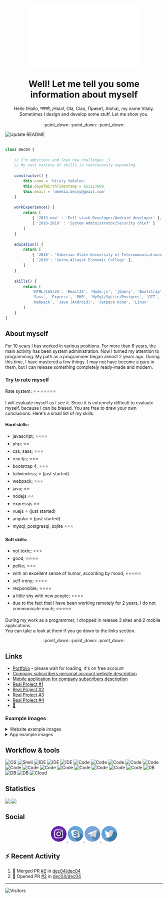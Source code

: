 <p align="center">
    <img align="center" height="200" src="https://raw.githubusercontent.com/dec04/dec04/master/imgs/animLogo2.gif" />
</p>

<h1 align="center">Well! Let me tell you some information about myself</h1>

<p align="center">
Hello (Hallo, नमस्ते, ¡Hola!, Olá, Ciao, Привет, Aloha), my name Vitaly.<br>Sometimes I design and develop some stuff. Let me show you.<br><br>
:point_down: :point_down: :point_down:
</p>

![Update README](https://github.com/dec04/dec04/workflows/Update%20README/badge.svg)

```js

class Dec04 {

    // I'm ambitious and love new challenges :)
    // My vast variety of skills is continuously expanding.
    
    constructor() {
        this.name = 'Vitaly Sokolov'
        this.dayOfBirthTimestamp = 651117600
        this.email = 'dmedia.decoy@gmail.com'
    }

    workExperience() {
        return [
            { '2019-now' : 'Full-stack Developer/Android developer' },
            { '2010-2018' : 'System Administrator/Security chief' }
        ]
    }

    education() {
        return [
            { '2018': 'Siberian State University of Telecommunications and Informatics' },
            { '2010': 'Gorno-Altaysk Economic College' },
        ]
    }

    skills() {
        return [
            'HTML/CSS/JS', 'ReactJS', 'Node.js', 'jQuery', 'Bootstrap',
            'Sass', 'Express', 'PHP', 'MySql/SqLite/Postgres', 'GIT',
            'Webpack', 'Java (Android)', 'Jetpack Room', 'Linux'
        ]
    }
}

```

## About myself

For 10 years I has worked in various positions. For more than 6 years, the main activity 
has been system administration. Now I turned my attention to programming. My path as a 
programmer began almost 2 years ago. During this time, I have mastered a few things. 
I may not have become a guru in them, but I can release something completely ready-made 
and modern.

### Try to rate myself

Rate system: :star: - :star::star::star::star::star:

I will evaluate myself as I see it. Since it is extremely difficult to evaluate myself, because I can be biased. 
You are free to draw your own conclusions. Here's a small list of my skills:

#### Hard skills:

  - javascript;                                     :star::star::star::star:
  - php;                                            :star::star:
  - css, sass;                                      :star::star::star:
  - reactjs;                                        :star::star::star:
  - bootstrap 4;                                    :star::star::star:
  - tailwindcss;                                    :star: (just started)
  - webpack;                                        :star::star::star:
  - java;                                           :star::star:
  - nodejs                                          :star::star:
  - expressjs                                       :star::star:
  - vuejs                                           :star: (just started)
  - angular                                         :star: (just started)
  - mysql, postgresql, sqlite                       :star::star::star:

#### Soft skills:
  - not toxic;                                      :star::star::star:
  - good;                                           :star::star::star::star:
  - polite;                                         :star::star::star:
  - with an excellent sense of humor, 
  according by mood;                                :star::star::star::star::star:
  - self-irony;                                     :star::star::star::star:
  - responsible;                                    :star::star::star::star:
  - a little shy with new people;                   :star::star::star::star:
  - due to the fact that I have been working 
  remotely for 2 years, I do not communicate much;  :star::star::star::star::star:
  
  During my work as a programmer, I dropped in release 3 sites and 2 mobile applications. <br>
  You can take a look at them if you go down to the links section.<br>
  
  <p align="center">:point_down: :point_down: :point_down:</p>

## Links

 - [Portfolio](https://dec04-pf.herokuapp.com/) - please wait for loading, it's on free account
 - [Company subscribers personal account website description](https://dec04-pf.herokuapp.com/work/1)
 - [Mobile application for company subscribers description](https://dec04-pf.herokuapp.com/work/2)
 - [Real Project #1](https://goo.su/2LVe)
 - [Real Project #2](https://goo.su/2LVE)
 - [Real Project #3](https://goo.su/2LvF)
 - [Real Project #4](https://goo.su/2lvF)
 - [:briefcase:](https://novosibirsk.hh.ru/resume/864e66d4ff061301450039ed1f734c4b637855)

### Example images

<details>
  <summary>Website example images</summary>
  
<p align="center">
    <kbd>
        <img src="https://raw.githubusercontent.com/dec04/dec04/master/website/webMockup3Blurred.jpg" 
        data-canonical-src="https://raw.githubusercontent.com/dec04/dec04/master/website/webMockup3Blurred.jpg" 
        height="500" />
    </kbd>
    <kbd>
        <img src="https://raw.githubusercontent.com/dec04/dec04/master/website/webMockup4Blurred.jpg" 
        data-canonical-src="https://raw.githubusercontent.com/dec04/dec04/master/website/webMockup4Blurred.jpg" 
        height="500" />
    </kbd>
    <kbd>
        <img src="https://raw.githubusercontent.com/dec04/dec04/master/website/webMockup5Blurred.jpg" 
        data-canonical-src="https://raw.githubusercontent.com/dec04/dec04/master/website/webMockup5Blurred.jpg" 
        height="500" />
    </kbd>
</p>
</details>

<details>
  <summary>App example images</summary>
  
<p align="center">
    <kbd>
        <img src="https://raw.githubusercontent.com/dec04/dec04/master/app/Screenshot_20201019-123753_%20%20.jpg" 
        data-canonical-src="https://raw.githubusercontent.com/dec04/dec04/master/app/Screenshot_20201019-123753_%20%20.jpg" 
        height="500" />
    </kbd>
    <kbd>
        <img src="https://raw.githubusercontent.com/dec04/dec04/master/app/Screenshot_20201019-123827_%20%20.jpg" 
        data-canonical-src="https://raw.githubusercontent.com/dec04/dec04/master/app/Screenshot_20201019-123827_%20%20.jpg" 
        height="500" />
    </kbd>
    <kbd>
        <img src="https://raw.githubusercontent.com/dec04/dec04/master/app/Screenshot_20201019-123837_%20%20.jpg" 
        data-canonical-src="https://raw.githubusercontent.com/dec04/dec04/master/app/Screenshot_20201019-123837_%20%20.jpg" 
        height="500" />
    </kbd>
    <kbd>
        <img src="https://raw.githubusercontent.com/dec04/dec04/master/app/Screenshot_20201019-124028_%20%20.jpg" 
        data-canonical-src="https://raw.githubusercontent.com/dec04/dec04/master/app/Screenshot_20201019-124028_%20%20.jpg" 
        height="500" />
    </kbd>
    <kbd>
        <img src="https://raw.githubusercontent.com/dec04/dec04/master/app/Screenshot_20201019-124037_%20%20.jpg" 
        data-canonical-src="https://raw.githubusercontent.com/dec04/dec04/master/app/Screenshot_20201019-124037_%20%20.jpg" 
        height="500" />
    </kbd>
</p>
</details>

## Workflow & tools

![OS](https://img.shields.io/badge/OS-Ubuntu%2019.10-dd4814?style=for-the-badge)
![Shell](https://img.shields.io/badge/Shell-bash-3c4548?style=for-the-badge)
![IDE](https://img.shields.io/badge/IDE-PhpStorm-8451ee?style=for-the-badge)
![IDE](https://img.shields.io/badge/IDE-Android%20studio-51f190?style=for-the-badge)
![IDE](https://img.shields.io/badge/IDE-PyCharm%20CE-33bfd5?style=for-the-badge)
![Code](https://img.shields.io/badge/Code-javascript-efd81f?style=for-the-badge)
![Code](https://img.shields.io/badge/Code-php-7377ad?style=for-the-badge)
![Code](https://img.shields.io/badge/Code-css-244bdd?style=for-the-badge)
![Code](https://img.shields.io/badge/Code-sass-c66394?style=for-the-badge)
![Code](https://img.shields.io/badge/Code-reactjs-5ed3f3?style=for-the-badge)
![Code](https://img.shields.io/badge/Code-bootstrap%204-533a77?style=for-the-badge)
![Code](https://img.shields.io/badge/Code-tailwindcss-2fb4c6?style=for-the-badge)
![Code](https://img.shields.io/badge/Code-webpack-2374ba?style=for-the-badge)
![Code](https://img.shields.io/badge/Code-java-df4e3a?style=for-the-badge)
![Code](https://img.shields.io/badge/Code-nodejs-73ab62?style=for-the-badge)
![Code](https://img.shields.io/badge/Code-expressjs-fff?style=for-the-badge)
![Code](https://img.shields.io/badge/Code-vuejs-3fb27f?style=for-the-badge)
![Code](https://img.shields.io/badge/Code-angular-d60830?style=for-the-badge)
![DB](https://img.shields.io/badge/Tools-MySql-e06000?style=for-the-badge)
![DB](https://img.shields.io/badge/Tools-Sqlite-3796d1?style=for-the-badge)
![DB](https://img.shields.io/badge/Tools-PostgreSql-32648b?style=for-the-badge)
![Cloud](https://img.shields.io/badge/Cloud-Heroku-401a99?style=for-the-badge)

## Statistics

<a href="https://github.com/dec04/">
  <img align="center" src="https://github-readme-stats.vercel.app/api/top-langs/?username=dec04&theme=buefy&layout=compact" />
</a>
<a href="https://github.com/dec04/">
  <img align="center" src="https://github-readme-stats.vercel.app/api?username=dec04&count_private=true&hide=prs&show_icons=true&theme=buefy&include_all_commits=true&custom_title=About%20Dec04%20Github%20Profile" />
</a>

## Social

<p align="center">
    <a rel="noopener" href="https://www.instagram.com/dmedia.decoy/">
        <img src="https://raw.githubusercontent.com/dec04/dec04/master/svg/instagram.svg" 
        data-canonical-src="https://raw.githubusercontent.com/dec04/dec04/master/svg/instagram.svg" 
        height="50" />
    </a>
    <a rel="noopener" href="https://join.skype.com/invite/cXSkTTwHZFP6">
        <img src="https://raw.githubusercontent.com/dec04/dec04/master/svg/skype.svg" 
        data-canonical-src="https://raw.githubusercontent.com/dec04/dec04/master/svg/skype.svg" 
        height="50" />
    </a>
    <a rel="noopener" href="https://t.me/Dec_04">
        <img src="https://raw.githubusercontent.com/dec04/dec04/master/svg/telegram.svg" 
        data-canonical-src="https://raw.githubusercontent.com/dec04/dec04/master/svg/telegram.svg" 
        height="50" />
    </a>
    <a rel="noopener" href="https://twitter.com/04_dec">
        <img src="https://raw.githubusercontent.com/dec04/dec04/master/svg/twitter.svg" 
        data-canonical-src="https://raw.githubusercontent.com/dec04/dec04/master/svg/twitter.svg" 
        height="50" />
    </a>
</p>

## :zap: Recent Activity

<!--START_SECTION:activity-->
1. 🎉 Merged PR [#2](https://github.com/dec04/dec04/pull/2) in [dec04/dec04](https://github.com/dec04/dec04)
2. 💪 Opened PR [#2](https://github.com/dec04/dec04/pull/2) in [dec04/dec04](https://github.com/dec04/dec04)
<!--END_SECTION:activity-->
___

![Visitors](http://estruyf-github.azurewebsites.net/api/VisitorHit?user=dec04&countColor=%235934c5&labelColor=%23362076)


<!-- Resources -->
<!-- Visitors: https://github.com/estruyf/github-visitors-badge -->
<!-- Icons: https://www.flaticon.com/authors/freepik -->
<!-- GitHub Stats: https://github.com/anuraghazra/github-readme-stats -->
<!-- Shields: https://shields.io/ -->
<!-- Awesome GitHub Profile README: https://github.com/abhisheknaiidu/awesome-github-profile-readme -->

